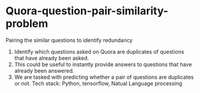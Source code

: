 # Quora-question-pair-similarity-problem
Pairing the similar questions to identify redundancy
1. Identify which questions asked on Quora are duplicates of questions that have already been asked.
2. This could be useful to instantly provide answers to questions that have already been answered.
3. We are tasked with predicting whether a pair of questions are duplicates or not.
Tech stack: Python, tensorflow, Natual Language processing
